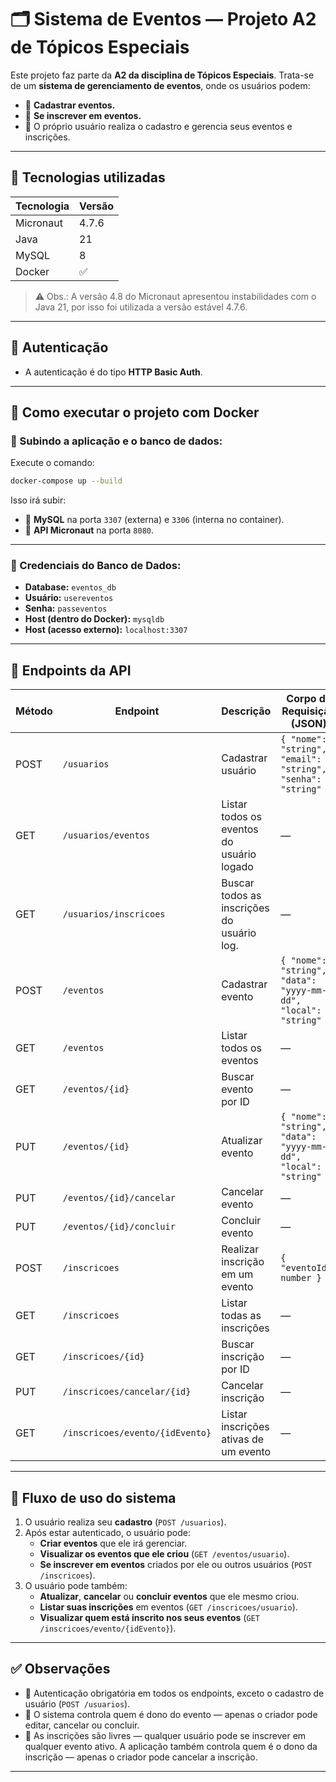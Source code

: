 # 🗂️ Sistema de Eventos — Projeto A2 de Tópicos Especiais

Este projeto faz parte da **A2 da disciplina de Tópicos Especiais**. Trata-se de um **sistema de gerenciamento de eventos**, onde os usuários podem:

- 🔸 **Cadastrar eventos.**
- 🔸 **Se inscrever em eventos.**
- 🔸 O próprio usuário realiza o cadastro e gerencia seus eventos e inscrições.

---

## 🚀 Tecnologias utilizadas

| Tecnologia | Versão |
|-------------|--------|
| Micronaut   | 4.7.6  |
| Java        | 21     |
| MySQL       | 8      |
| Docker      | ✅     |

> ⚠️ Obs.: A versão 4.8 do Micronaut apresentou instabilidades com o Java 21, por isso foi utilizada a versão estável 4.7.6.

---

## 🔐 Autenticação

- A autenticação é do tipo **HTTP Basic Auth**.

---

## 🐳 Como executar o projeto com Docker
### 🚀 Subindo a aplicação e o banco de dados:

Execute o comando:

```bash
docker-compose up --build
```

Isso irá subir:

- 🔸 **MySQL** na porta `3307` (externa) e `3306` (interna no container).
- 🔸 **API Micronaut** na porta `8080`.

---

### 🔸 Credenciais do Banco de Dados:

- **Database:** `eventos_db`
- **Usuário:** `usereventos`
- **Senha:** `passeventos`
- **Host (dentro do Docker):** `mysqldb`
- **Host (acesso externo):** `localhost:3307`

---

## 📑 Endpoints da API

| Método | Endpoint                        | Descrição                                  | Corpo da Requisição (JSON)                                      |
| ------ | ------------------------------- | ------------------------------------------ | --------------------------------------------------------------- |
| POST   | `/usuarios`                     | Cadastrar usuário                          | `{ "nome": "string", "email": "string", "senha": "string" }`    |
| GET    | `/usuarios/eventos`             | Listar todos os eventos do usuário logado  | —                                                               |
| GET    | `/usuarios/inscricoes`          | Buscar todos as inscrições do usuário log. | —                                                               |
| POST   | `/eventos`                      | Cadastrar evento                           | `{ "nome": "string", "data": "yyyy-mm-dd", "local": "string" }` |
| GET    | `/eventos`                      | Listar todos os eventos                    | —                                                               |
| GET    | `/eventos/{id}`                 | Buscar evento por ID                       | —                                                               |
| PUT    | `/eventos/{id}`                 | Atualizar evento                           | `{ "nome": "string", "data": "yyyy-mm-dd", "local": "string" }` |
| PUT    | `/eventos/{id}/cancelar`        | Cancelar evento                            | —                                                               |
| PUT    | `/eventos/{id}/concluir`        | Concluir evento                            | —                                                               |
| POST   | `/inscricoes`                   | Realizar inscrição em um evento            | `{ "eventoId": number }`                                        |
| GET    | `/inscricoes`                   | Listar todas as inscrições                 | —                                                               |
| GET    | `/inscricoes/{id}`              | Buscar inscrição por ID                    | —                                                               |
| PUT    | `/inscricoes/cancelar/{id}`     | Cancelar inscrição                         | —                                                               |
| GET    | `/inscricoes/evento/{idEvento}` | Listar inscrições ativas de um evento      | —                                                               |

---

## 🧠 Fluxo de uso do sistema

1. O usuário realiza seu **cadastro** (`POST /usuarios`).
2. Após estar autenticado, o usuário pode:
   - **Criar eventos** que ele irá gerenciar.
   - **Visualizar os eventos que ele criou** (`GET /eventos/usuario`).
   - **Se inscrever em eventos** criados por ele ou outros usuários (`POST /inscricoes`).
3. O usuário pode também:
   - **Atualizar**, **cancelar** ou **concluir eventos** que ele mesmo criou.
   - **Listar suas inscrições** em eventos (`GET /inscricoes/usuario`).
   - **Visualizar quem está inscrito nos seus eventos** (`GET /inscricoes/evento/{idEvento}`).

---

## ✅ Observações

- 🔸 Autenticação obrigatória em todos os endpoints, exceto o cadastro de usuário (`POST /usuarios`).
- 🔸 O sistema controla quem é dono do evento — apenas o criador pode editar, cancelar ou concluir.
- 🔸 As inscrições são livres — qualquer usuário pode se inscrever em qualquer evento ativo. A aplicação também controla quem é o dono da inscrição — apenas o criador pode cancelar a inscrição.

---




